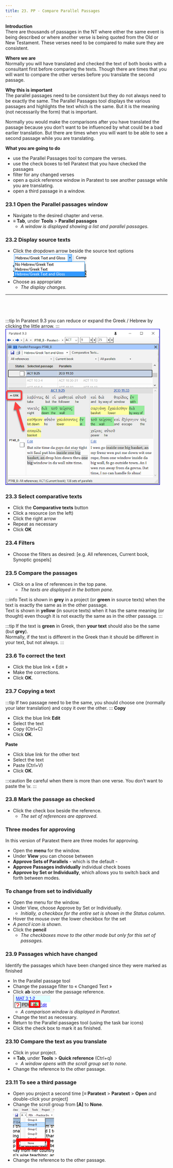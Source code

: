 ```yaml
---
title: 23. PP - Compare Parallel Passages
---
```

**Introduction**  
There are thousands of passages in the NT where either the same event is being described or where another verse is being quoted from the Old or New Testament. These verses need to be compared to make sure they are consistent.

**Where we are**  
Normally you will have translated and checked the text of both books with a consultant first before comparing the texts. Though there are times that you will want to compare the other verses before you translate the second passage.

**Why this is important**  
The parallel passages need to be consistent but they do not always need to be exactly the same. The Parallel Passages tool displays the various passages and highlights the text which is the same. But it is the meaning (not necessarily the form) that is important.

Normally you would make the comparisons after you have translated the passage because you don’t want to be influenced by what could be a bad earlier translation. But there are times when you will want to be able to see a second passage while you are translating.

**What you are going to do**  
-   use the Parallel Passages tool to compare the verses.
-   use the check boxes to tell Paratext that you have checked the passages
-   filter for any changed verses
-   open a quick reference window in Paratext to see another passage while you are translating.
-   open a third passage in a window.

### 23.1 Open the Parallel passages window
-   Navigate to the desired chapter and verse.
-   **≡ Tab**, under **Tools** \> **Parallel passages**  
    -  *A window is displayed showing a list and parallel passages.*

### 23.2 Display source texts
-   Click the dropdown arrow beside the source text options  
    ![](../media/5de8786f01eb7aacbd277215949e2806.png)
-   Choose as appropriate  
    -  *The display changes.*
 
-----

 
-----


:::tip
In Paratext 9.3 you can reduce or expand the Greek / Hebrew by clicking the little arrow.
:::  
  ![](../media/parallel-passage-greek-collapse.png)


### 23.3 Select comparative texts
-   Click the **Comparative texts** button
-   Click a resource (on the left)
-   Click the right arrow
-   Repeat as necessary
-   Click **OK**

### 23.4 Filters
-   Choose the filters as desired: [e.g. All references, Current book, Synoptic gospels]

### 23.5 Compare the passages
-   Click on a line of references in the top pane.  
    -  *The texts are displayed in the bottom pane.*

:::info
Text is shown in **grey** in a project (or **green** in source texts) when the text is exactly the same as in the other passage.  
Text is shown in **yellow** (in source texts) when it has the same meaning (or thought) even though it is not exactly the same as in the other passage.
:::

:::tip
If the text is **green** in Greek, then **your text** should also be the same (but **grey**).  
Normally, if the text is different in the Greek than it should be different in your text, but not always.
:::

### 23.6 To correct the text
-   Click the blue link « Edit »
-   Make the corrections.
-   Click **OK**.

### 23.7 Copying a text
:::tip
If two passage need to be the same, you should choose one (normally your later translation) and copy it over the other.
:::
**Copy**
-   Click the blue link **Edit**
-   Select the text
-   Copy (Ctrl+C)
-   Click **OK**.

**Paste**
-   Click blue link for the other text
-   Select the text
-   Paste (Ctrl+V)
-   Click **OK**.

:::caution
Be careful when there is more than one verse. You don’t want to paste the \\v.
:::

### 23.8 Mark the passage as checked
-   Click the check box beside the reference.  
     -  *The set of references are approved*.
     
### Three modes for approving
In this version of Paratext there are three modes for approving.
-   Open the **menu** for the window.
-   Under **View** you can choose between
-   **Approve Sets of Parallels** - which is the default -
-   **Approve Passages individually** individual check boxes
-   **Approve by Set or Individually**, which allows you to switch back and forth between modes.

### To change from set to individually
-   Open the menu for the window.
-   Under View, choose Approve by Set or Individually.  
    -  *Initially, a checkbox for the entire set is shown in the Status column*.
-   Hover the mouse over the lower checkbox for the set  
  -  *A pencil icon is shown*.
-   Click the **pencil**
     -  *The checkboxes move to the other mode but only for this set of passages.*


### 23.9 Passages which have changed
Identify the passages which have been changed since they were marked as finished

-   In the Parallel passage tool
-   Change the passage filter to « Changed Text »
-   Click **ab** icon under the passage reference.  
    ![wordml://122.png](../media/ea1d66852c0192c8550330116493c717.png)  
    - *A comparison window is displayed in Paratext.*
-   Change the text as necessary.
-   Return to the Parallel passages tool (using the task bar icons)
-   Click the check box to mark it as finished.

### 23.10 Compare the text as you translate
-   Click in your project.
-   **≡ Tab**, under **Tools** \> **Quick reference** (Ctrl+q)  
    - *A window opens with the scroll group set to none.*  
-   Change the reference to the other passage.

### 23.11 To see a third passage
-   Open you project a second time [**≡ Paratext** \> **Paratext** \> **Open** and double-click your project]
-   Change the scroll group from **[A]** to **None**.  
    ![wordml://123.png](../media/d55737ffa1c94445ea7563fcf86f87e2.png)
-   Change the reference to the other passage.
